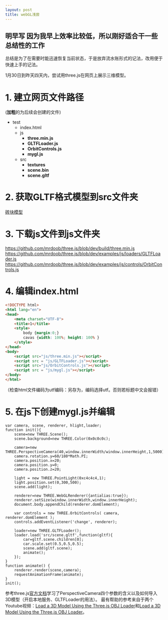 ```yaml
---
layout: post
title: webGL浅尝
---
```


## 明早写  因为我早上效率比较低，所以刚好适合干一些总结性的工作  
总结是为了在需要时能迅速恢复当前状态，于是放弃流水账形式的记法，改用便于快速上手的记法。  

‎1‎月‎30‎日到昨天四天内，尝试用three.js在网页上展示三维模型。  

# 1. 建立网页文件路径  
(**加粗**的为后续会创建的文件)  
- test
  - index.html
  - js
    - **three.min.js**
    - **GLTFLoader.js**
    - **OrbitControls.js**
    - **mygl.js**
  - src
    - **textures**
    - **scene.bin**
    - **scene.gltf**

# 2. 获取GLTF格式模型到src文件夹  
[砖块模型](https://sketchfab.com/3d-models/brick-504a59ef14a148809cec657d7c99367c)  

# 3. 下载js文件到js文件夹  
https://github.com/mrdoob/three.js/blob/dev/build/three.min.js  
https://github.com/mrdoob/three.js/blob/dev/examples/js/loaders/GLTFLoader.js  
https://github.com/mrdoob/three.js/blob/dev/examples/js/controls/OrbitControls.js  

# 4. 编辑index.html  
```html
<!DOCTYPE html>
<html lang="en">
<head>
    <meta charset="UTF-8">
    <title>1</title>
    <style>
        body {margin:0;}
        cavas {width: 100%; height: 100% }
    </style>
</head>
<body>
    <script src="js/three.min.js"></script>
    <script src = "js/GLTFLoader.js"></script>
    <script src="js/OrbitControls.js"></script>
    <script src = "js/mygl.js"></script>
</body>
</html>
```
（检查html文件编码为utf编码：另存为，编码选择utf。否则若标题中文会报错）  

# 5. 在js下创建mygl.js并编辑  

```
var camera, scene, renderer, hlight,loader;
function init(){
    scene=new THREE.Scene();
    scene.background=new THREE.Color(0x0c0c0c);

    camera=new THREE.PerspectiveCamera(40,window.innerWidth/window.innerHeight,1,5000);
    camera.rotation.y=60/180*Math.PI;
    camera.position.x=20;
    camera.position.y=0;
    camera.position.z=20;

    light = new THREE.PointLight(0xc4c4c4,1);
    light.position.set(0,300,500);
    scene.add(light);

    renderer=new THREE.WebGLRenderer({antialias:true});
    renderer.setSize(window.innerWidth,window.innerHeight);
    document.body.appendChild(renderer.domElement);

    var controls = new THREE.OrbitControls( camera, renderer.domElement );
    controls.addEventListener('change', renderer);

    loader=new THREE.GLTFLoader();
    loader.load('src/scene.gltf',function(gltf){
        car=gltf.scene.children[0];
        car.scale.set(0.5,0.5,0.5);
        scene.add(gltf.scene);
        animate();
    });
}
function animate() {
    renderer.render(scene,camera);
    requestAnimationFrame(animate);
}
init();
```













参考three.js[官方文档](https://threejs.org/docs/#manual/en/introduction/Creating-a-scene)学习了PerspectiveCamera四个参数的含义以及如何导入3D模型（开启本地服务、GLTFLoader的用法）。
最有帮助的参考来自于两个Youtube视频：[Load a 3D Model Using the Three.js OBJ Loader](https://www.youtube.com/watch?v=1TeMXIWRrqE)和[Load a 3D Model Using the Three.js OBJ Loader](https://www.youtube.com/watch?v=wHuSQ7I1aKs)。


